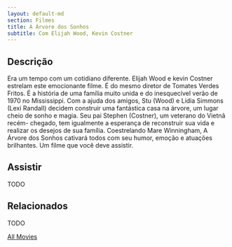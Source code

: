 ```yaml
---
layout: default-md
section: Filmes
title: A Árvore dos Sonhos
subtitle: Com Elijah Wood, Kevin Costner 
---
```


## Descrição
Era um tempo com um cotidiano diferente. Elijah Wood e kevin Costner estrelam este emocionante filme. É do mesmo diretor de Tomates Verdes Fritos.  É a história de uma família muito unida e do inesquecível verão de 1970 no Mississippi. Com a ajuda dos amigos, Stu (Wood) e Lidia Simmons (Lexi Randall) decidem construir uma fantástica casa na árvore, um lugar cheio de sonho e magia. Seu pai Stephen (Costner), um veterano do Vietnã recém- chegado, tem igualmente a esperança de reconstruir sua vida e realizar os desejos de sua família. Coestrelando Mare Winningham, A Árvore dos Sonhos cativará todos com seu humor, emoção e atuações brilhantes. Um filme que você deve assistir.

## Assistir
TODO

## Relacionados
TODO


<a href="/movies" class="button">All Movies</a>